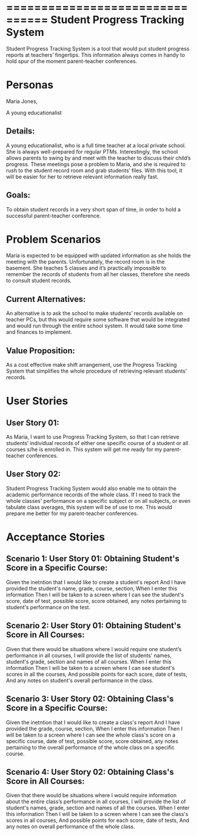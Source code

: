 ================================
Student Progress Tracking System
================================

Student Progress Tracking System is a tool that would put student progress reports at teachers’ fingertips. This information always comes in handy to hold spur of the moment parent-teacher conferences.

Personas
========

Maria Jones, 

A young educationalist

Details:
--------
A young educationalist, who is a full time teacher at a local private school. She is always well-prepared for regular PTMs. Interestingly, the school allows parents to swing by and meet with the teacher to discuss their child’s progress. These meetings pose a problem to Maria, and she is required to rush to the student record room and grab students’ files. With this tool, it will be easier for her to retrieve relevant information really fast.

Goals:
-----
To obtain student records in a very short span of time, in order to hold a successful parent-teacher conference.

Problem Scenarios
=================

Maria is expected to be equipped with updated information as she holds the meeting with the parents. Unfortunately, the record room is in the basement. She teaches 5 classes and it’s practically impossible to remember the records of students from all her classes, therefore she needs to consult student records.

Current Alternatives:
---------------------
An alternative is to ask the school to make students’ records available on teacher PCs, but this would require some software that would be integrated and would run through the entire school system. It would take some time and finances to implement.

Value Proposition:
------------------
As a cost effective make shift arrangement, use the Progress Tracking System that simplifies the whole procedure of retrieving relevant students’ records. 

User Stories
============

User Story 01:
--------------
As Maria, I want to use Progress Tracking System, so that I can retrieve students’ individual records of either one specific course of a student or all courses s/he is enrolled in. This system will get me ready for my parent-teacher conferences.

User Story 02:
--------------
Student Progress Tracking System would also enable me to obtain the academic performance records of the whole class. If I need to track the whole classes' performance on a specific subject or on all subjects, or even tabulate class averages, this system will be of use to me. This would prepare me better for my parent-teacher conferences.


Acceptance Stories
==================

Scenario 1: User Story 01: Obtaining Student's Score in a Specific Course:
--------------------------------------------------------------------------
Given the inetntion that I would like to create a student's report 
And I have provided the student's name, grade, course, section, 
When I enter this information 
Then I will be taken to a screen where I can see the student's score, date of test, possible score, score obtained, any notes   pertaining to student's performance on the test. 

Scenario 2: User Story 01: Obtaining Student's Score in All Courses:
--------------------------------------------------------------------
Given that there would be situations where I would require one student’s performance in all courses, I will provide the list   of students' names, student's grade, section and names of all courses. 
When I enter this information 
Then I will be taken to a screen where I can see student's scores in all the courses, 
And possible points for each score, date of tests, 
And any notes on student's overall performance in the class. 

Scenario 3: User Story 02: Obtaining Class's Score in a Specific Course:
------------------------------------------------------------------------
Given the inetntion that I would like to create a class's report 
And I have provided the grade, course, section, 
When I enter this information 
Then I will be taken to a screen where I can see the whole class's score on a specific course, date of test, possible score,   score obtained, any notes pertaining to the overall performance of the whole class on a specific course.

Scenario 4: User Story 02: Obtaining Class's Score in All Courses:
------------------------------------------------------------------
Given that there would be situations where I would require information about the entire class’s performance in all courses, I   will provide the list of student's names, grade, section and names of all the courses. 
When I enter this information 
Then I will be taken to a screen where I can see the class's scores in all courses, 
And possible points for each score, date of tests, 
And any notes on overall performance of the whole class. 
